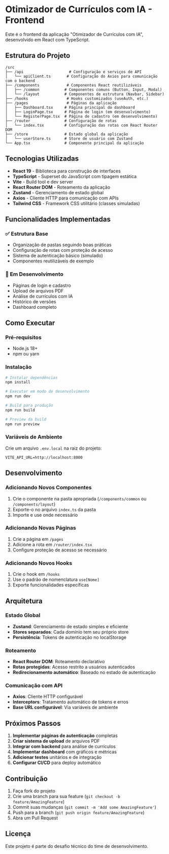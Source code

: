 # Otimizador de Currículos com IA - Frontend

Este é o frontend da aplicação "Otimizador de Currículos com IA", desenvolvido em React com TypeScript.

## Estrutura do Projeto

```
/src
├── /api                    # Configuração e serviços de API
│   └── apiClient.ts       # Configuração do Axios para comunicação com o backend
├── /components            # Componentes React reutilizáveis
│   ├── /common           # Componentes comuns (Button, Input, Modal)
│   └── /layout           # Componentes de estrutura (Navbar, Sidebar)
├── /hooks                 # Hooks customizados (useAuth, etc.)
├── /pages                 # Páginas da aplicação
│   ├── Dashboard.tsx     # Página principal do dashboard
│   ├── LoginPage.tsx     # Página de login (em desenvolvimento)
│   └── RegisterPage.tsx  # Página de cadastro (em desenvolvimento)
├── /router               # Configuração de rotas
│   └── index.tsx         # Configuração das rotas com React Router DOM
├── /store                # Estado global da aplicação
│   └── userStore.ts      # Store de usuário com Zustand
└── App.tsx               # Componente principal da aplicação
```

## Tecnologias Utilizadas

- **React 19** - Biblioteca para construção de interfaces
- **TypeScript** - Superset do JavaScript com tipagem estática
- **Vite** - Build tool e dev server
- **React Router DOM** - Roteamento da aplicação
- **Zustand** - Gerenciamento de estado global
- **Axios** - Cliente HTTP para comunicação com APIs
- **Tailwind CSS** - Framework CSS utilitário (classes simuladas)

## Funcionalidades Implementadas

### ✅ Estrutura Base
- Organização de pastas seguindo boas práticas
- Configuração de rotas com proteção de acesso
- Sistema de autenticação básico (simulado)
- Componentes reutilizáveis de exemplo

### 🚧 Em Desenvolvimento
- Páginas de login e cadastro
- Upload de arquivos PDF
- Análise de currículos com IA
- Histórico de versões
- Dashboard completo

## Como Executar

### Pré-requisitos
- Node.js 18+ 
- npm ou yarn

### Instalação
```bash
# Instalar dependências
npm install

# Executar em modo de desenvolvimento
npm run dev

# Build para produção
npm run build

# Preview da build
npm run preview
```

### Variáveis de Ambiente
Crie um arquivo `.env.local` na raiz do projeto:
```env
VITE_API_URL=http://localhost:8000
```

## Desenvolvimento

### Adicionando Novos Componentes
1. Crie o componente na pasta apropriada (`/components/common` ou `/components/layout`)
2. Exporte-o no arquivo `index.ts` da pasta
3. Importe e use onde necessário

### Adicionando Novas Páginas
1. Crie a página em `/pages`
2. Adicione a rota em `/router/index.tsx`
3. Configure proteção de acesso se necessário

### Adicionando Novos Hooks
1. Crie o hook em `/hooks`
2. Use o padrão de nomenclatura `use[Nome]`
3. Exporte funcionalidades específicas

## Arquitetura

### Estado Global
- **Zustand**: Gerenciamento de estado simples e eficiente
- **Stores separados**: Cada domínio tem seu próprio store
- **Persistência**: Tokens de autenticação no localStorage

### Roteamento
- **React Router DOM**: Roteamento declarativo
- **Rotas protegidas**: Acesso restrito a usuários autenticados
- **Redirecionamento automático**: Baseado no estado de autenticação

### Comunicação com API
- **Axios**: Cliente HTTP configurável
- **Interceptors**: Tratamento automático de tokens e erros
- **Base URL configurável**: Via variáveis de ambiente

## Próximos Passos

1. **Implementar páginas de autenticação** completas
2. **Criar sistema de upload** de arquivos PDF
3. **Integrar com backend** para análise de currículos
4. **Implementar dashboard** com gráficos e métricas
5. **Adicionar testes** unitários e de integração
6. **Configurar CI/CD** para deploy automático

## Contribuição

1. Faça fork do projeto
2. Crie uma branch para sua feature (`git checkout -b feature/AmazingFeature`)
3. Commit suas mudanças (`git commit -m 'Add some AmazingFeature'`)
4. Push para a branch (`git push origin feature/AmazingFeature`)
5. Abra um Pull Request

## Licença

Este projeto é parte do desafio técnico do time de desenvolvimento.

